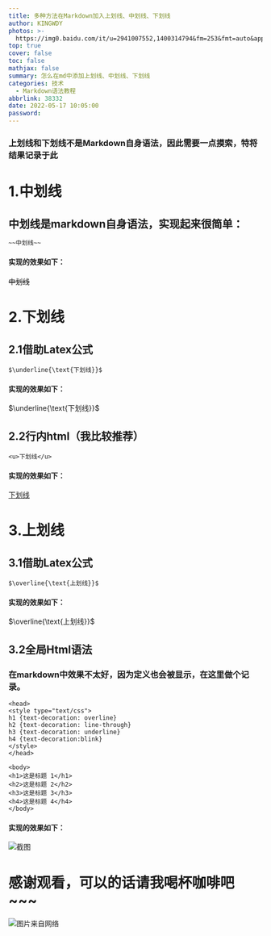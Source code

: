 ```yaml
---
title: 多种方法在Markdown加入上划线、中划线、下划线
author: KINGWDY
photos: >-
  https://img0.baidu.com/it/u=2941007552,1400314794&fm=253&fmt=auto&app=138&f=JPEG?w=1000&h=500
top: true
cover: false
toc: false
mathjax: false
summary: 怎么在md中添加上划线、中划线、下划线
categories: 技术
  - Markdown语法教程
abbrlink: 38332
date: 2022-05-17 10:05:00
password:
---
```

### 上划线和下划线不是Markdown自身语法，因此需要一点摸索，特将结果记录于此
# 1.中划线
## 中划线是markdown自身语法，实现起来很简单：
``` bash
~~中划线~~
```
#### 实现的效果如下：
~~中划线~~

# 2.下划线
## 2.1借助Latex公式
``` 
$\underline{\text{下划线}}$
```
#### 实现的效果如下：
$\underline{\text{下划线}}$
## 2.2行内html（我比较推荐）
``` 
<u>下划线</u>
```
#### 实现的效果如下：
<u>下划线</u>

# 3.上划线
## 3.1借助Latex公式
``` 
$\overline{\text{上划线}}$
```
#### 实现的效果如下：
$\overline{\text{上划线}}$
## 3.2全局Html语法
### 在markdown中效果不太好，因为定义也会被显示，在这里做个记录。
``` 
<head>
<style type="text/css">
h1 {text-decoration: overline}
h2 {text-decoration: line-through}
h3 {text-decoration: underline}
h4 {text-decoration:blink}
</style>
</head>
 
<body>
<h1>这是标题 1</h1>
<h2>这是标题 2</h2>
<h3>这是标题 3</h3>
<h4>这是标题 4</h4>
</body>
```
#### 实现的效果如下：
![截图](https://i.postimg.cc/yYdvY6m2/20200401121345760.png)


# 感谢观看，可以的话请我喝杯咖啡吧~~~
![图片来自网络](https://img2.baidu.com/it/u=2361528755,3827985078&fm=253&fmt=auto&app=138&f=JPEG?w=500&h=500)

